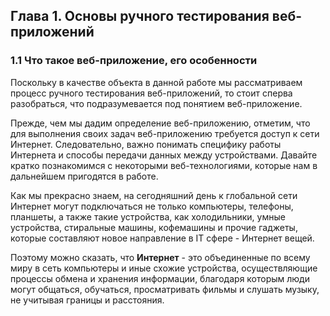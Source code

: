 ## Глава 1. Основы ручного тестирования веб-приложений

### 1.1 Что такое веб-приложение, его особенности

Поскольку в качестве объекта в данной работе мы рассматриваем процесс ручного тестирования веб-приложений, то стоит сперва разобраться, что подразумевается под понятием веб-приложение.  

Прежде, чем мы дадим определение веб-приложению, отметим, что для выполнения своих задач веб-приложению требуется доступ к сети Интернет. Следовательно, важно понимать специфику работы Интернета и способы передачи данных между устройствами. Давайте кратко познакомимся с некоторыми веб-технологиями, которые нам в дальнейшем пригодятся в работе. 

Как мы прекрасно знаем, на сегодняшний день к глобальной сети Интернет могут подключаться не только компьютеры, телефоны, планшеты, а также такие устройства, как холодильники, умные устройства, стиральные машины, кофемашины и прочие гаджеты, которые составляют новое направление в IT сфере - Интернет вещей.  

Поэтому можно сказать, что **Интернет** - это объединенные по всему миру в сеть компьютеры и иные схожие устройства, осуществляющие процессы обмена и хранения информации, благодаря которым люди могут общаться, обучаться, просматривать фильмы и слушать музыку, не учитывая границы и расстояния.